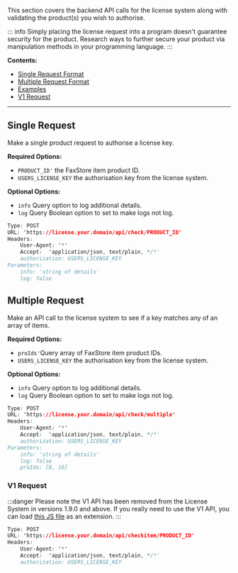 This section covers the backend API calls for the license system along with validating the product(s) you wish to authorise.

::: info
Simply placing the license request into a program doesn't guarantee security for the product. Research ways to further secure your product via manipulation methods in your programming language.
:::


**Contents:**
- [Single Request Format](#single-request)
- [Multiple Request Format](#multiple-request)
- [Examples](/c/faxstore/license-system-examples)
- [V1 Request](#v1-request)

---

## Single Request

Make a single product request to authorise a license key.

**Required Options:**
- `PRODUCT_ID'` the FaxStore item product ID.
- `USERS_LICENSE_KEY` the authorisation key from the license system.

**Optional Options:**
- `info` Query option to log additional details.
- `log` Query Boolean option to set to make logs not log.


```css
Type: POST
URL: 'https://license.your.domain/api/check/PRODUCT_ID'
Headers:
    User-Agent: '*'
    Accept:  'application/json, text/plain, */*'
    authorization: USERS_LICENSE_KEY
Parameters:
    info: 'string of details'
    log: false
```

## Multiple Request

Make an API call to the license system to see if a key matches any of an array of items.

**Required Options:**
- `proIds'`Query array of FaxStore item product IDs.
- `USERS_LICENSE_KEY` the authorisation key from the license system.

**Optional Options:**
- `info` Query option to log additional details.
- `log` Query Boolean option to set to make logs not log.


```css
Type: POST
URL: 'https://license.your.domain/api/check/multiple'
Headers:
    User-Agent: '*'
    Accept:  'application/json, text/plain, */*'
    authorization: USERS_LICENSE_KEY
Parameters:
    info: 'string of details'
    log: false
    proIds: [8, 16]
```


### V1 Request

:::danger
Please note the V1 API has been removed from the License System in versions 1.9.0 and above. If you really need to use the V1 API, you can load [this JS file](https://weblutions.com/u/L8KleI.js) as an extension.
:::

```css
Type: POST
URL: 'https://license.your.domain/api/checkitem/PRODUCT_ID'
Headers:
    User-Agent: '*'
    Accept:  'application/json, text/plain, */*'
    authorization: USERS_LICENSE_KEY
```
